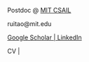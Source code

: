 <p>Postdoc @ <a href="https://www.csail.mit.edu/">MIT CSAIL</a></p>
<p>ruitao@mit.edu</p>
<a href="https://scholar.google.com/citations?user=jW1ZOmEAAAAJ&hl=en">Google Scholar | </a><a href="https://www.linkedin.com/in/ruitao-su-0608/">LinkedIn</a> <p>CV | </p> 

